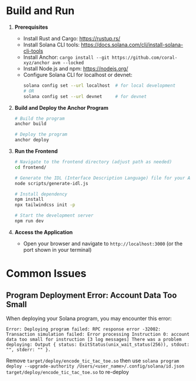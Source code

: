 # Build and Run

1. **Prerequisites**
   - Install Rust and Cargo: https://rustup.rs/
   - Install Solana CLI tools: https://docs.solana.com/cli/install-solana-cli-tools
   - Install Anchor: `cargo install --git https://github.com/coral-xyz/anchor avm --locked`
   - Install Node.js and npm: https://nodejs.org/
   - Configure Solana CLI for localhost or devnet:
     ```bash
     solana config set --url localhost  # for local development
     # OR
     solana config set --url devnet     # for devnet
     ```

2. **Build and Deploy the Anchor Program**
   ```bash
   # Build the program
   anchor build

   # Deploy the program
   anchor deploy
   ```

3. **Run the Frontend**
   ```bash
   # Navigate to the frontend directory (adjust path as needed)
   cd frontend/

   # Generate the IDL (Interface Description Language) file for your Anchor program
   node scripts/generate-idl.js

   # Install dependency
   npm install
   npx tailwindcss init -p

   # Start the development server
   npm run dev
   ```

4. **Access the Application**
   - Open your browser and navigate to `http://localhost:3000` (or the port shown in your terminal)

# Common Issues

## Program Deployment Error: Account Data Too Small

When deploying your Solana program, you may encounter this error:

`Error: Deploying program failed: RPC response error -32002: Transaction simulation failed: Error processing Instruction 0: account data too small for instruction [3 log messages]
There was a problem deploying: Output { status: ExitStatus(unix_wait_status(256)), stdout: "", stderr: "" }.`

Remove `target/deploy/encode_tic_tac_toe.so` then use `solana program deploy --upgrade-authority /Users/<user_name>/.config/solana/id.json target/deploy/encode_tic_tac_toe.so` to re-deploy

